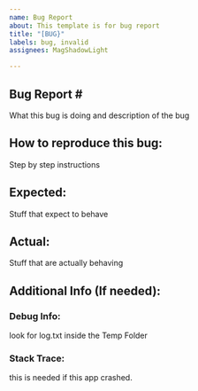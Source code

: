 ```yaml
---
name: Bug Report
about: This template is for bug report
title: "[BUG}"
labels: bug, invalid
assignees: MagShadowLight

---
```


## Bug Report \#

What this bug is doing and description of the bug

## How to reproduce this bug:

Step by step instructions

## Expected:

Stuff that expect to behave

## Actual:

Stuff that are actually behaving

## Additional Info (If needed):

### Debug Info:

look for log.txt inside the Temp Folder

### Stack Trace:

this is needed if this app crashed.
